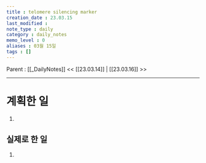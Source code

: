 ```yaml
---
title : telomere silencing marker
creation_date : 23.03.15
last_modified :
note_type : daily
category : daily_notes
memo_level : 0
aliases : 03월 15일
tags : []
---
```

Parent : [[_DailyNotes]]
<< [[23.03.14]] | [[23.03.16]] >>

---
# 계획한 일

1. 

## 실제로 한 일

1.  


